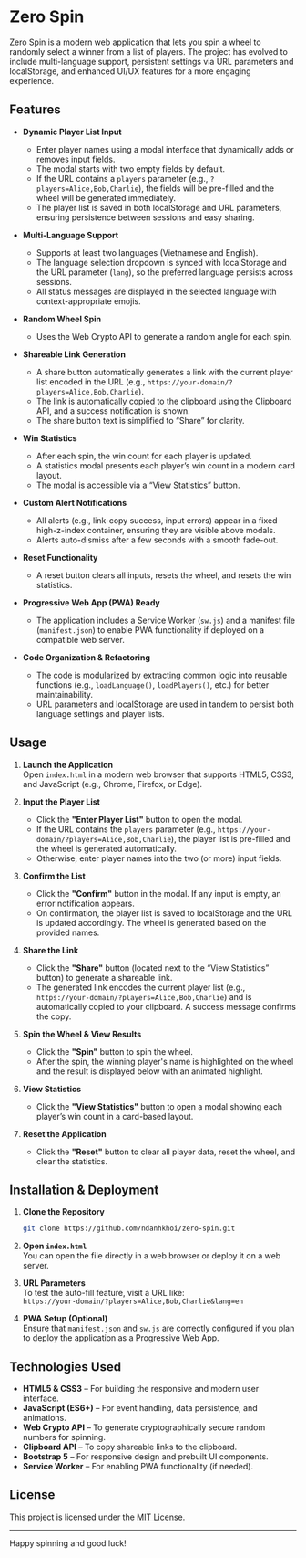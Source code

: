 # Zero Spin

Zero Spin is a modern web application that lets you spin a wheel to randomly select a winner from a list of players. The project has evolved to include multi-language support, persistent settings via URL parameters and localStorage, and enhanced UI/UX features for a more engaging experience.

## Features

- **Dynamic Player List Input**
   - Enter player names using a modal interface that dynamically adds or removes input fields.
   - The modal starts with two empty fields by default.
   - If the URL contains a `players` parameter (e.g., `?players=Alice,Bob,Charlie`), the fields will be pre-filled and the wheel will be generated immediately.
   - The player list is saved in both localStorage and URL parameters, ensuring persistence between sessions and easy sharing.

- **Multi-Language Support**
   - Supports at least two languages (Vietnamese and English).
   - The language selection dropdown is synced with localStorage and the URL parameter (`lang`), so the preferred language persists across sessions.
   - All status messages are displayed in the selected language with context-appropriate emojis.

- **Random Wheel Spin**
   - Uses the Web Crypto API to generate a random angle for each spin.

- **Shareable Link Generation**
   - A share button automatically generates a link with the current player list encoded in the URL (e.g., `https://your-domain/?players=Alice,Bob,Charlie`).
   - The link is automatically copied to the clipboard using the Clipboard API, and a success notification is shown.
   - The share button text is simplified to “Share” for clarity.

- **Win Statistics**
   - After each spin, the win count for each player is updated.
   - A statistics modal presents each player’s win count in a modern card layout.
   - The modal is accessible via a “View Statistics” button.

- **Custom Alert Notifications**
   - All alerts (e.g., link-copy success, input errors) appear in a fixed high-z-index container, ensuring they are visible above modals.
   - Alerts auto-dismiss after a few seconds with a smooth fade-out.

- **Reset Functionality**
   - A reset button clears all inputs, resets the wheel, and resets the win statistics.

- **Progressive Web App (PWA) Ready**
   - The application includes a Service Worker (`sw.js`) and a manifest file (`manifest.json`) to enable PWA functionality if deployed on a compatible web server.

- **Code Organization & Refactoring**
   - The code is modularized by extracting common logic into reusable functions (e.g., `loadLanguage()`, `loadPlayers()`, etc.) for better maintainability.
   - URL parameters and localStorage are used in tandem to persist both language settings and player lists.

## Usage

1. **Launch the Application**  
   Open `index.html` in a modern web browser that supports HTML5, CSS3, and JavaScript (e.g., Chrome, Firefox, or Edge).

2. **Input the Player List**
   - Click the **"Enter Player List"** button to open the modal.
   - If the URL contains the `players` parameter (e.g., `https://your-domain/?players=Alice,Bob,Charlie`), the player list is pre-filled and the wheel is generated automatically.
   - Otherwise, enter player names into the two (or more) input fields.

3. **Confirm the List**
   - Click the **"Confirm"** button in the modal. If any input is empty, an error notification appears.
   - On confirmation, the player list is saved to localStorage and the URL is updated accordingly. The wheel is generated based on the provided names.

4. **Share the Link**
   - Click the **"Share"** button (located next to the “View Statistics” button) to generate a shareable link.
   - The generated link encodes the current player list (e.g., `https://your-domain/?players=Alice,Bob,Charlie`) and is automatically copied to your clipboard. A success message confirms the copy.

5. **Spin the Wheel & View Results**
   - Click the **"Spin"** button to spin the wheel.
   - After the spin, the winning player's name is highlighted on the wheel and the result is displayed below with an animated highlight.

6. **View Statistics**
   - Click the **"View Statistics"** button to open a modal showing each player’s win count in a card-based layout.

7. **Reset the Application**
   - Click the **"Reset"** button to clear all player data, reset the wheel, and clear the statistics.

## Installation & Deployment

1. **Clone the Repository**
   ```bash
   git clone https://github.com/ndanhkhoi/zero-spin.git
   ```

2. **Open `index.html`**  
   You can open the file directly in a web browser or deploy it on a web server.

3. **URL Parameters**  
   To test the auto-fill feature, visit a URL like:  
   `https://your-domain/?players=Alice,Bob,Charlie&lang=en`

4. **PWA Setup (Optional)**  
   Ensure that `manifest.json` and `sw.js` are correctly configured if you plan to deploy the application as a Progressive Web App.

## Technologies Used

- **HTML5 & CSS3** – For building the responsive and modern user interface.
- **JavaScript (ES6+)** – For event handling, data persistence, and animations.
- **Web Crypto API** – To generate cryptographically secure random numbers for spinning.
- **Clipboard API** – To copy shareable links to the clipboard.
- **Bootstrap 5** – For responsive design and prebuilt UI components.
- **Service Worker** – For enabling PWA functionality (if needed).

## License

This project is licensed under the [MIT License](LICENSE).

---

Happy spinning and good luck!

